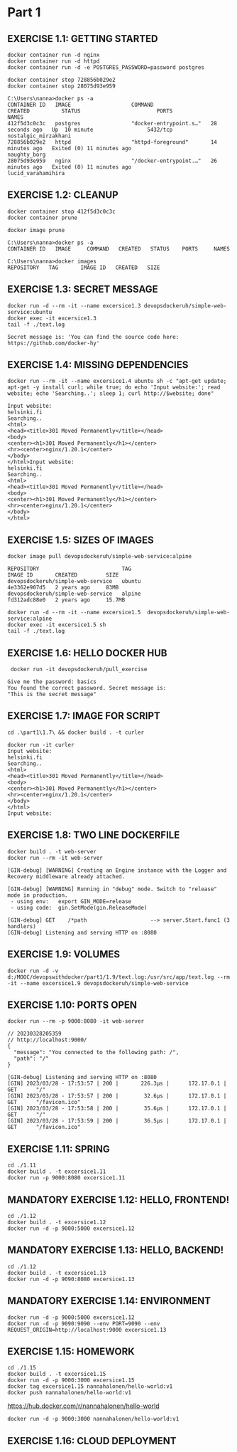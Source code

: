 # Part 1

## EXERCISE 1.1: GETTING STARTED

```shell
docker container run -d nginx
docker container run -d httpd
docker container run -d -e POSTGRES_PASSWORD=password postgres
```

```shell
docker container stop 728856b029e2
docker container stop 28075d93e959
```

```shell
C:\Users\nanna>docker ps -a
CONTAINER ID   IMAGE                   COMMAND                  CREATED          STATUS                        PORTS                                      NAMES
412f5d3c0c3c   postgres                "docker-entrypoint.s…"   28 seconds ago   Up  10 minute                 5432/tcp                                   nostalgic_mirzakhani
728856b029e2   httpd                   "httpd-foreground"       14 minutes ago   Exited (0) 11 minutes ago                                                naughty_borg
28075d93e959   nginx                   "/docker-entrypoint.…"   26 minutes ago   Exited (0) 11 minutes ago                                                lucid_varahamihira
```

## EXERCISE 1.2: CLEANUP

```shell
docker container stop 412f5d3c0c3c
docker container prune
```
    
```shell
docker image prune
```

```shell
C:\Users\nanna>docker ps -a
CONTAINER ID   IMAGE     COMMAND   CREATED   STATUS    PORTS     NAMES
```

```shell
C:\Users\nanna>docker images
REPOSITORY   TAG       IMAGE ID   CREATED   SIZE
```

## EXERCISE 1.3: SECRET MESSAGE

```shell
docker run -d --rm -it --name excersice1.3 devopsdockeruh/simple-web-service:ubuntu
docker exec -it excersice1.3
tail -f ./text.log
```

```shell
Secret message is: 'You can find the source code here: https://github.com/docker-hy'
```

## EXERCISE 1.4: MISSING DEPENDENCIES

```shell
docker run --rm -it --name excersice1.4 ubuntu sh -c "apt-get update; apt-get -y install curl; while true; do echo 'Input website:'; read website; echo 'Searching..'; sleep 1; curl http://$website; done"
```

```shell
Input website:
helsinki.fi
Searching..
<html>
<head><title>301 Moved Permanently</title></head>
<body>
<center><h1>301 Moved Permanently</h1></center>
<hr><center>nginx/1.20.1</center>
</body>
</html>Input website:
helsinki.fi
Searching..
<html>
<head><title>301 Moved Permanently</title></head>
<body>
<center><h1>301 Moved Permanently</h1></center>
<hr><center>nginx/1.20.1</center>
</body>
</html>
```

## EXERCISE 1.5: SIZES OF IMAGES

```shell
docker image pull devopsdockeruh/simple-web-service:alpine
```

```shell
REPOSITORY                          TAG                                    IMAGE ID       CREATED         SIZE
devopsdockeruh/simple-web-service   ubuntu                                 4e3362e907d5   2 years ago     83MB
devopsdockeruh/simple-web-service   alpine                                 fd312adc88e0   2 years ago     15.7MB
```

```shell
docker run -d --rm -it --name excersice1.5  devopsdockeruh/simple-web-service:alpine
docker exec -it excersice1.5 sh
tail -f ./text.log
```

## EXERCISE 1.6: HELLO DOCKER HUB

```shell
 docker run -it devopsdockeruh/pull_exercise
```

```shell
Give me the password: basics
You found the correct password. Secret message is:
"This is the secret message"
```

## EXERCISE 1.7: IMAGE FOR SCRIPT


```shell
cd .\part1\1.7\ && docker build . -t curler
```

```shell
docker run -it curler 
Input website:
helsinki.fi
Searching..
<html>
<head><title>301 Moved Permanently</title></head>
<body>
<center><h1>301 Moved Permanently</h1></center>
<hr><center>nginx/1.20.1</center>
</body>
</html>
Input website:
```

## EXERCISE 1.8: TWO LINE DOCKERFILE

```shell
docker build . -t web-server
docker run --rm -it web-server

[GIN-debug] [WARNING] Creating an Engine instance with the Logger and Recovery middleware already attached.

[GIN-debug] [WARNING] Running in "debug" mode. Switch to "release" mode in production.
 - using env:   export GIN_MODE=release
 - using code:  gin.SetMode(gin.ReleaseMode)

[GIN-debug] GET    /*path                    --> server.Start.func1 (3 handlers)
[GIN-debug] Listening and serving HTTP on :8080
```

## EXERCISE 1.9: VOLUMES

```shell
docker run -d -v d:/MOOC/devopswithdocker/part1/1.9/text.log:/usr/src/app/text.log --rm -it --name excersice1.9 devopsdockeruh/simple-web-service
```

## EXERCISE 1.10: PORTS OPEN

```shell
docker run --rm -p 9000:8080 -it web-server
```

```shell
// 20230328205359
// http://localhost:9000/
{
  "message": "You connected to the following path: /",
  "path": "/"
}

[GIN-debug] Listening and serving HTTP on :8080
[GIN] 2023/03/28 - 17:53:57 | 200 |       226.3µs |      172.17.0.1 | GET      "/"
[GIN] 2023/03/28 - 17:53:57 | 200 |        32.6µs |      172.17.0.1 | GET      "/favicon.ico"
[GIN] 2023/03/28 - 17:53:58 | 200 |        35.6µs |      172.17.0.1 | GET      "/"
[GIN] 2023/03/28 - 17:53:59 | 200 |        36.5µs |      172.17.0.1 | GET      "/favicon.ico"
```

## EXERCISE 1.11: SPRING

```shell
cd ./1.11
docker build . -t excersice1.11
docker run -p 9000:8080 excersice1.11
```

## MANDATORY EXERCISE 1.12: HELLO, FRONTEND!

```shell
cd ./1.12
docker build . -t excersice1.12
docker run -d -p 9000:5000 excersice1.12
```

## MANDATORY EXERCISE 1.13: HELLO, BACKEND!

```shell
cd ./1.12
docker build . -t excersice1.13
docker run -d -p 9090:8080 excersice1.13
```

## MANDATORY EXERCISE 1.14: ENVIRONMENT

```shell
docker run -d -p 9000:5000 excersice1.12
docker run -d -p 9090:9090 --env PORT=9090 --env REQUEST_ORIGIN=http://localhost:9000 excersice1.13
```

## EXERCISE 1.15: HOMEWORK

```shell
cd ./1.15
docker build . -t excersice1.15
docker run -d -p 9000:3000 excersice1.15
docker tag excersice1.15 nannahalonen/hello-world:v1
docker push nannahalonen/hello-world:v1
```

https://hub.docker.com/r/nannahalonen/hello-world

```shell
docker run -d -p 9000:3000 nannahalonen/hello-world:v1
```

## EXERCISE 1.16: CLOUD DEPLOYMENT